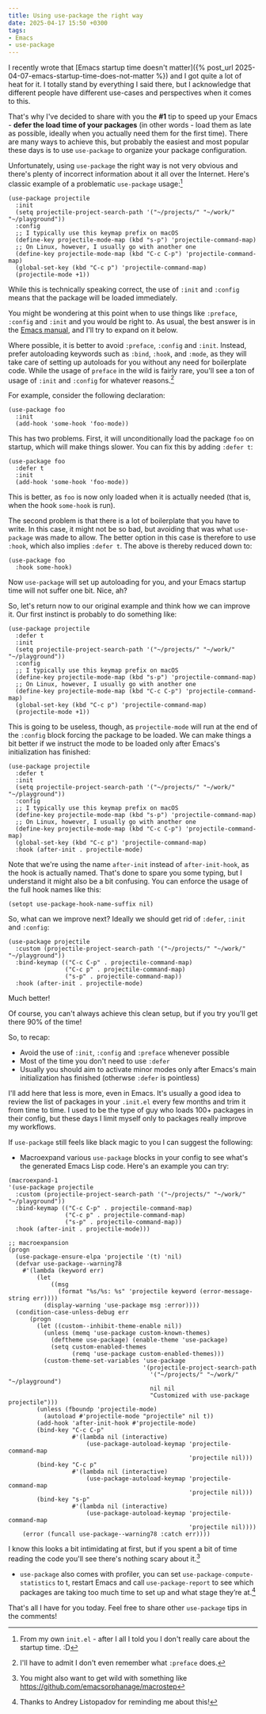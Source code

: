 ```yaml
---
title: Using use-package the right way
date: 2025-04-17 15:50 +0300
tags:
- Emacs
- use-package
---
```


I recently wrote that [Emacs startup time doesn't matter]({% post_url 2025-04-07-emacs-startup-time-does-not-matter %}) and I got quite a lot of heat
for it. I totally stand by everything I said there, but I acknowledge that different
people have different use-cases and perspectives when it comes to this.

That's why I've decided to share with you the **#1** tip to speed up your
Emacs - **defer the load time of your packages** (in other words - load them as
late as possible, ideally when you actually need them for the first time). There
are many ways to achieve this, but probably the easiest and most popular these
days is to use `use-package` to organize your package configuration.

Unfortunately, using `use-package` the right way is not very obvious and there's plenty
of incorrect information about it all over the Internet. Here's classic example of
a problematic `use-package` usage:[^1]

```emacs-lisp
(use-package projectile
  :init
  (setq projectile-project-search-path '("~/projects/" "~/work/" "~/playground"))
  :config
  ;; I typically use this keymap prefix on macOS
  (define-key projectile-mode-map (kbd "s-p") 'projectile-command-map)
  ;; On Linux, however, I usually go with another one
  (define-key projectile-mode-map (kbd "C-c C-p") 'projectile-command-map)
  (global-set-key (kbd "C-c p") 'projectile-command-map)
  (projectile-mode +1))
```

While this is technically speaking correct, the use of `:init` and `:config` means that the
package will be loaded immediately.

You might be wondering at this point when to use things like `:preface`, `:config` and
`:init` and you would be right to. As usual, the best answer is in the [Emacs
manual](https://www.gnu.org/software/emacs/manual/html_node/use-package/Best-practices.html),
and I'll try to expand on it below.

Where possible, it is better to avoid `:preface`, `:config` and `:init`.
Instead, prefer autoloading keywords such as `:bind`, `:hook`, and `:mode`, as
they will take care of setting up autoloads for you without any need for
boilerplate code. While the usage of `preface` in the wild is fairly rare, you'll
see a ton of usage of `:init` and `:config` for whatever reasons.[^2]

For example, consider the following declaration:

```emacs-lisp
(use-package foo
  :init
  (add-hook 'some-hook 'foo-mode))
```

This has two problems.  First, it will unconditionally load the package
`foo` on startup, which will make things slower.  You can fix this by
adding `:defer t`:

```emacs-lisp
(use-package foo
  :defer t
  :init
  (add-hook 'some-hook 'foo-mode))
```

This is better, as `foo` is now only loaded when it is actually needed
(that is, when the hook `some-hook` is run).

   The second problem is that there is a lot of boilerplate that you
have to write.  In this case, it might not be so bad, but avoiding that
was what `use-package` was made to allow.  The better option in this case
is therefore to use `:hook`, which also implies
`:defer t`.  The above is thereby reduced down to:

```emacs-lisp
(use-package foo
  :hook some-hook)
```

   Now `use-package` will set up autoloading for you, and your Emacs
startup time will not suffer one bit. Nice, ah?

So, let's return now to our original example and think how we can improve it.
Our first instinct is probably to do something like:

```emacs-lisp
(use-package projectile
  :defer t
  :init
  (setq projectile-project-search-path '("~/projects/" "~/work/" "~/playground"))
  :config
  ;; I typically use this keymap prefix on macOS
  (define-key projectile-mode-map (kbd "s-p") 'projectile-command-map)
  ;; On Linux, however, I usually go with another one
  (define-key projectile-mode-map (kbd "C-c C-p") 'projectile-command-map)
  (global-set-key (kbd "C-c p") 'projectile-command-map)
  (projectile-mode +1))
```

This is going to be useless, though, as `projectile-mode` will run at the end of the `:config` block
forcing the package to be loaded. We can make things a bit better if we instruct the mode to be loaded
only after Emacs's initialization has finished:

```emacs-lisp
(use-package projectile
  :defer t
  :init
  (setq projectile-project-search-path '("~/projects/" "~/work/" "~/playground"))
  :config
  ;; I typically use this keymap prefix on macOS
  (define-key projectile-mode-map (kbd "s-p") 'projectile-command-map)
  ;; On Linux, however, I usually go with another one
  (define-key projectile-mode-map (kbd "C-c C-p") 'projectile-command-map)
  (global-set-key (kbd "C-c p") 'projectile-command-map)
  :hook (after-init . projectile-mode)
```

Note that we're using the name `after-init` instead of `after-init-hook`, as the hook is actually
named. That's done to spare you some typing, but I understand it might also be a bit confusing. You
can enforce the usage of the full hook names like this:

```emacs-lisp
(setopt use-package-hook-name-suffix nil)
```

So, what can we improve next? Ideally we should get rid of `:defer`, `:init` and `:config`:

```emacs-lisp
(use-package projectile
  :custom (projectile-project-search-path '("~/projects/" "~/work/" "~/playground"))
  :bind-keymap (("C-c C-p" . projectile-command-map)
                ("C-c p" . projectile-command-map)
                ("s-p" . projectile-command-map))
  :hook (after-init . projectile-mode)
```

Much better!

Of course, you can't always achieve this clean setup, but if you try you'll get there
90% of the time!

So, to recap:

- Avoid the use of `:init`, `:config` and `:preface` whenever possible
- Most of the time you don't need to use `:defer`
- Usually you should aim to activate minor modes only after Emacs's main initialization has finished (otherwse `:defer` is pointless)

I'll add here that less is more, even in Emacs. It's usually a good idea to review the list of packages in your `.init.el` every few months
and trim it from time to time. I used to be the type of guy who loads 100+ packages in their config, but these days I limit myself only
to packages really improve my workflows.

If `use-package` still feels like black magic to you I can suggest the following:

- Macroexpand various `use-package` blocks in your config to see what's the generated Emacs Lisp code. Here's an example you can try:

```emacs-lisp
(macroexpand-1
'(use-package projectile
  :custom (projectile-project-search-path '("~/projects/" "~/work/" "~/playground"))
  :bind-keymap (("C-c C-p" . projectile-command-map)
                ("C-c p" . projectile-command-map)
                ("s-p" . projectile-command-map))
  :hook (after-init . projectile-mode)))

;; macroexpansion
(progn
  (use-package-ensure-elpa 'projectile '(t) 'nil)
  (defvar use-package--warning78
    #'(lambda (keyword err)
        (let
            ((msg
              (format "%s/%s: %s" 'projectile keyword (error-message-string err))))
          (display-warning 'use-package msg :error))))
  (condition-case-unless-debug err
      (progn
        (let ((custom--inhibit-theme-enable nil))
          (unless (memq 'use-package custom-known-themes)
            (deftheme use-package) (enable-theme 'use-package)
            (setq custom-enabled-themes
                  (remq 'use-package custom-enabled-themes)))
          (custom-theme-set-variables 'use-package
                                      '(projectile-project-search-path
                                        '("~/projects/" "~/work/" "~/playground")
                                        nil nil
                                        "Customized with use-package projectile")))
        (unless (fboundp 'projectile-mode)
          (autoload #'projectile-mode "projectile" nil t))
        (add-hook 'after-init-hook #'projectile-mode)
        (bind-key "C-c C-p"
                  #'(lambda nil (interactive)
                      (use-package-autoload-keymap 'projectile-command-map
                                                   'projectile nil)))
        (bind-key "C-c p"
                  #'(lambda nil (interactive)
                      (use-package-autoload-keymap 'projectile-command-map
                                                   'projectile nil)))
        (bind-key "s-p"
                  #'(lambda nil (interactive)
                      (use-package-autoload-keymap 'projectile-command-map
                                                   'projectile nil))))
    (error (funcall use-package--warning78 :catch err))))
```

I know this looks a bit intimidating at first, but if you spent a bit of time reading the code you'll
see there's nothing scary about it.[^3]

- `use-package` also comes with profiler, you can set `use-package-compute-statistics` to t, restart Emacs and call `use-package-report` to see which packages are taking too much time to set up and what stage they’re at.[^4]

That's all I have for you today. Feel free to share other `use-package` tips in the comments!

[^1]: From my own `init.el` - after I all I told you I don't really care about the startup time. :D
[^2]: I'll have to admit I don't even remember what `:preface` does.
[^3]: You might also want to get wild with something like <https://github.com/emacsorphanage/macrostep>
[^4]: Thanks to Andrey Listopadov for reminding me about this!
